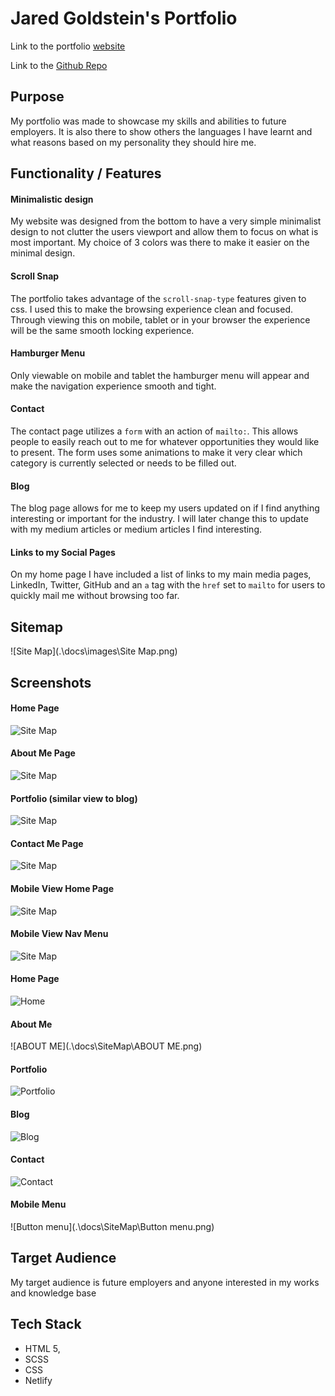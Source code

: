 # Jared Goldstein's Portfolio

Link to the portfolio [website](https://jaredgold.netlify.app/)

Link to the [Github Repo](https://github.com/JaredGold/JaredG_Portfolio)

## Purpose

My portfolio was made to showcase my skills and abilities to future employers. It is also there to show others the languages I have learnt and what reasons based on my personality they should hire me.

## Functionality  / Features

#### Minimalistic design

My website was designed from the bottom to have a very simple minimalist design to not clutter the users viewport and allow them to focus on what is most important. My choice of 3 colors was there to make it easier on the minimal design.

#### Scroll Snap

The portfolio takes advantage of the `scroll-snap-type` features given to css. I used this to make the browsing experience clean and focused. Through viewing this on mobile, tablet or in your browser the experience will be the same smooth locking experience.

#### Hamburger Menu

Only viewable on mobile and tablet the hamburger menu will appear and make the navigation experience smooth and tight. 

#### Contact

The contact page utilizes a `form` with an action of `mailto:`. This allows people to easily  reach out to me for whatever opportunities they would like to present. The form uses some animations to make it very clear which category is currently selected or needs to be filled out.

#### Blog

The blog page allows for me to keep my users updated on if I find anything interesting or important for the industry. I will later change this to update with my medium  articles or medium articles I find interesting.

#### Links to my Social Pages

On my home page I have included a list of links to my main media pages, LinkedIn, Twitter, GitHub and an `a` tag with the `href` set to `mailto` for users to quickly mail me without browsing too far.

## Sitemap

![Site Map](.\docs\images\Site Map.png)

## Screenshots

#### Home Page

![Site Map](.\docs\images\home-page.jpg)

#### About Me Page

![Site Map](.\docs\images\about-me.jpg)

#### Portfolio (similar view to blog)

![Site Map](.\docs\images\portfolio.jpg)

#### Contact Me Page

![Site Map](.\docs\images\Contact-Me.jpg)

#### Mobile View Home Page

![Site Map](.\docs\images\mobile-view-home.jpg)

#### Mobile View Nav Menu

![Site Map](.\docs\images\menu-mobile.jpg)

#### Home Page

![Home](.\docs\SiteMap\Home.png)

#### About Me

![ABOUT ME](.\docs\SiteMap\ABOUT ME.png)

#### Portfolio	

![Portfolio](.\docs\SiteMap\Portfolio.png)

#### Blog

![Blog](.\docs\SiteMap\Blog.png)

#### Contact

![Contact](.\docs\SiteMap\Contact.png)

#### Mobile Menu

![Button menu](.\docs\SiteMap\Button menu.png)



## Target Audience

My target audience is future employers and anyone interested in my works and knowledge base

##  Tech Stack

* HTML 5,
* SCSS
* CSS
* Netlify